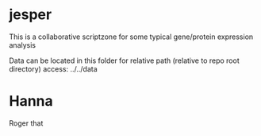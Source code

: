# jesper
This is a collaborative scriptzone for some typical gene/protein expression analysis

Data can be located in this folder for relative path (relative to repo root directory) access:
../../data

# Hanna
Roger that
